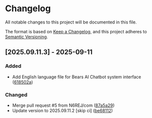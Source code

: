 # Changelog

All notable changes to this project will be documented in this file.

The format is based on [Keep a Changelog](https://keepachangelog.com/en/1.0.0/),
and this project adheres to [Semantic Versioning](https://semver.org/spec/v2.0.0.html).

## [2025.09.11.3] - 2025-09-11

### Added

* Add English language file for Bears AI Chatbot system interface ([618502a](https://github.com/N6REJ/bears_aichatbot/commit/618502a))

### Changed

* Merge pull request #5 from N6REJ/com ([87a5a29](https://github.com/N6REJ/bears_aichatbot/commit/87a5a29))
* Update version to 2025.09.11.2 [skip ci] ([be68112](https://github.com/N6REJ/bears_aichatbot/commit/be68112))

